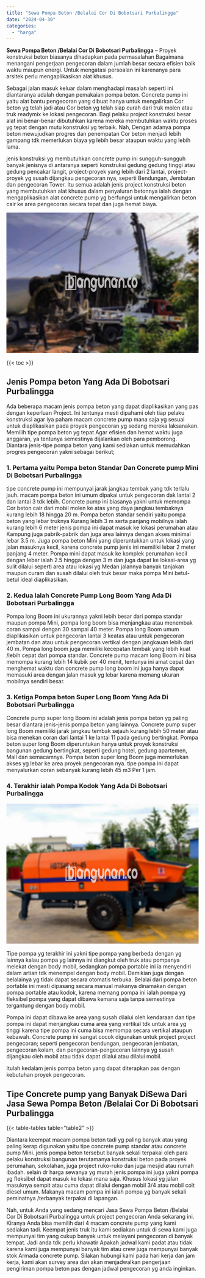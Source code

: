 ```yaml
---
title: "Sewa Pompa Beton /Belalai Cor Di Bobotsari Purbalingga"
date: "2024-04-30"
categories: 
  - "harga"
---
```


**Sewa Pompa Beton /Belalai Cor Di Bobotsari Purbalingga** – Proyek konstruksi beton biasanya dihadapkan pada permasalahan Bagaimana menangani pengerjaan pengecoran dalam jumlah besar secara efisien baik waktu maupun energi. Untuk mengatasi persoalan ini karenanya para arsitek perlu mengaplikasikan alat khusus.

Sebagai jalan masuk keluar dalam menghadapi masalah seperti ini diantaranya adalah dengan pemakaian pompa beton. Concrete pump ini yaitu alat bantu pengecoran yang dibuat hanya untuk mengalirkan Cor beton yg telah jadi atau Cor beton yg telah siap curah dari truk molen atau truk readymix ke lokasi pengecoran. Bagi pelaku project konstruksi besar alat ini benar-benar dibutuhkan karena mereka membutuhkan waktu proses yg tepat dengan mutu konstruksi yg terbaik. Nah, Dengan adanya pompa beton mewujudkan progres dan penempatan Cor beton menjadi lebih gampang tdk memerlukan biaya yg lebih besar ataupun waktu yang lebih lama.

jenis konstruksi yg membutuhkan concrete pump ini sungguh-sungguh banyak jenisnya di antaranya seperti konstruksi gedung gedung tinggi atau gedung pencakar langit, project-proyek yang lebih dari 2 lantai, project-proyek yg susah dijangkau pengecoran nya, seperti Bendungan, Jembatan dan pengecoran Tower. Itu semua adalah jenis project konstruksi beton yang membutuhkan alat khusus dalam penyaluran betonnya ialah dengan mengaplikasikan alat concrete pump yg berfungsi untuk mengalirkan beton cair ke area pengecoran secara tepat dan juga hemat biaya.

![Sewa Pompa Beton /Belalai Cor Di Bobotsari Purbalingga](/images/sewa-concrete-pump-26.png)

{{< toc >}}

## Jenis Pompa beton Yang Ada Di Bobotsari Purbalingga

Ada beberapa macam jenis pompa beton yang dapat diaplikasikan yang pas dengan keperluan Project. Ini tentunya mesti dipahami oleh tiap pelaku konstruksi agar iya paham macam concrete pump mana saja yg sesuai untuk diaplikasikan pada proyek pengecoran yg sedang mereka laksanakan. Memilih tipe pompa beton yg tepat Agar efisien dan hemat waktu juga anggaran, ya tentunya semestinya dijalankan oleh para pemborong. Diantara jenis-tipe pompa beton yang kami sediakan untuk memudahkan progres pengecoran yakni sebagai berikut;

### 1\. Pertama yaitu Pompa beton Standar Dan Concrete pump Mini Di Bobotsari Purbalingga

tipe concrete pump ini mempunyai jarak jangkau tembak yang tdk terlalu jauh. macam pompa beton ini umum dipakai untuk pengecoran dak lantai 2 dan lantai 3 tdk lebih. Concrete pump ini biasanya yakni untuk memompa Cor beton cair dari mobil molen ke atas yang daya jangkau tembaknya kurang lebih 18 hingga 20 m. Pompa beton standar sendiri yaitu pompa beton yang lebar truknya Kurang lebih 3 m serta panjang mobilnya ialah kurang lebih 6 meter jenis pompa ini dapat masuk ke lokasi perumahan atau Kampung juga pabrik-pabrik dan juga area lainnya dengan akses minimal lebar 3.5 m. Juga pompa beton Mini yang diperuntukkan untuk lokasi yang jalan masuknya kecil, karena concrete pump jenis ini memiliki lebar 2 meter panjang 4 meter. Pompa mini dapat masuk ke komplek perumahan kecil dengan lebar ialah 2.5 hingga dengan 3 m dan juga dapat ke lokasi-area yg sulit dilalui seperti area atau lokasi yg Medan jalannya banyak tanjakan maupun curam dan susah dilalui oleh truk besar maka pompa Mini betul-betul ideal diaplikasikan.

### 2\. Kedua Ialah Concrete Pump Long Boom Yang Ada Di Bobotsari Purbalingga

Pompa long Boom ini ukurannya yakni lebih besar dari pompa standar maupun pompa Mini, pompa long boom bisa menjangkau atau menembak coran sampai dengan 30 sampai 40 meter. Pompa long Boom umum diaplikasikan untuk pengecoran lantai 3 keatas atau untuk pengecoran jembatan dan atau untuk pengecoran vertikal dengan jangkauan lebih dari 40 m. Pompa long boom juga memiliki kecepatan tembak yang lebih kuat /lebih cepat dari pompa standar. Concrete pump macam long Boom ini bisa memompa kurang lebih 14 kubik per 40 menit, tentunya ini amat cepat dan menghemat waktu dan concrete pump long boom ini juga hanya dapat memasuki area dengan jalan masuk yg lebar karena memang ukuran mobilnya sendiri besar.

### 3\. Ketiga Pompa beton Super Long Boom Yang Ada Di Bobotsari Purbalingga

Concrete pump super long Boom ini adalah jenis pompa beton yg paling besar diantara jenis-jenis pompa beton yang lainnya. Concrete pump super long Boom memiliki jarak jangkau tembak sejauh kurang lebih 50 meter atau bisa menekan coran dari lantai 1 ke lantai 11 pada gedung bertingkat. Pompa beton super long Boom diperuntukan hanya untuk proyek konstruksi bangunan gedung bertingkat, seperti gedung hotel, gedung apartemen, Mall dan semacamnya. Pompa beton super long Boom juga memerlukan akses yg lebar ke area proyek pengecoran nya. tipe pompa ini dapat menyalurkan coran sebanyak kurang lebih 45 m3 Per 1 jam.

### 4\. Terakhir ialah Pompa Kodok Yang Ada Di Bobotsari Purbalingga

![Sewa Pompa Beton /Belalai Cor Di Bobotsari Purbalingga](/images/sewa-concrete-pump-16.png)

Tipe pompa yg terakhir ini yakni tipe pompa yang berbeda dengan yg lainnya kalau pompa yg lainnya ini diangkut oleh truk atau pompanya melekat dengan body mobil, sedangkan pompa portable ini ia menyendiri dalam artian tdk menempel dengan body mobil. Demikian juga dengan belalainya yg tidak dapat secara otomatis terbuka. Belalai dari pompa beton portable ini mesti dipasang secara manual makanya dinamakan dengan pompa portable atau kodok, karena memang pompa ini ialah pompa yg fleksibel pompa yang dapat dibawa kemana saja tanpa semestinya tergantung dengan body mobil.

Pompa ini dapat dibawa ke area yang susah dilalui oleh kendaraan dan tipe pompa ini dapat menjangkau cuma area yang vertikal tdk untuk area yg tinggi karena tipe pompa ini cuma bisa memompa secara vertikal ataupun kebawah. Concrete pump ini sangat cocok digunakan untuk project project pengecoran; seperti pengecoran bendungan, pengecoran jembatan, pengecoran kolam, dan pengecoran-pengecoran lainnya yg susah dijangkau oleh mobil atau tidak dapat dilalui atau dilalui mobil.

Itulah kedalam jenis pompa beton yang dapat diterapkan pas dengan kebutuhan proyek pengecoran.

## Tipe Concrete pump yang Banyak DiSewa Dari Jasa Sewa Pompa Beton /Belalai Cor Di Bobotsari Purbalingga

{{< table-tables table="table2" >}}

Diantara keempat macam pompa beton tadi yg paling banyak atau yang paling kerap digunakan yaitu tipe concrete pump standar atau concrete pump Mini. jenis pompa beton tersebut banyak sekali terpakai oleh para pelaku konstruksi bangunan terutamanya konstruksi beton pada proyek perumahan, sekolahan, juga project ruko-ruko dan juga mesjid atau rumah ibadah. selain dr harga sewanya yg murah jenis pompa ini juga yakni pompa yg fleksibel dapat masuk ke lokasi mana saja. Khusus lokasi yg jalan masuknya sempit atau cuma dapat dilalui dengan mobil 3/4 atau mobil colt diesel umum. Makanya macam pompa ini ialah pompa yg banyak sekali peminatnya /terbanyak terpakai di lapangan.

Nah, untuk Anda yang sedang mencari Jasa Sewa Pompa Beton /Belalai Cor Di Bobotsari Purbalingga untuk project pengecoran Anda sekarang ini. Kiranya Anda bisa memilih dari 4 macam concrete pump yang kami sediakan tadi. Keempat jenis truk itu kami sediakan untuk di sewa kami juga mempunyai tim yang cukup banyak untuk melayani pengecoran di banyak tempat. Jadi anda tdk perlu khawatir Apakah jadwal kami padat atau tidak karena kami juga mempunyai banyak tim atau crew juga mempunyai banyak stok Armada concrete pump. Silakan hubungi kami pada hari kerja dan jam kerja, kami akan survey area dan akan menjadwalkan pengerjaan pengiriman pompa beton pas dengan jadwal pengecoran yg anda inginkan.
